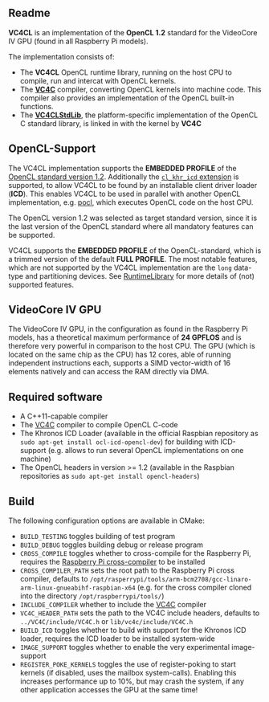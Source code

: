 ## Readme

**VC4CL** is an implementation of the **OpenCL 1.2** standard for the VideoCore IV GPU (found in all Raspberry Pi models).

The implementation consists of:

* The **VC4CL** OpenCL runtime library, running on the host CPU to compile, run and intercat with OpenCL kernels.
* The **[VC4C](https://github.com/doe300/VC4C)** compiler, converting OpenCL kernels into machine code. This compiler also provides an implementation of the OpenCL built-in functions.
* The **[VC4CLStdLib](https://github.com/doe300/VC4CLStdLib)**, the platform-specific implementation of the OpenCL C standard library, is linked in with the kernel by **VC4C**

## OpenCL-Support
The VC4CL implementation supports the **EMBEDDED PROFILE** of the [OpenCL standard version 1.2](https://Fwww.khronos.org/registry/OpenCL/specs/opencl-1.2.pdf).
Additionally the [`cl_khr_icd` extension](https://Fwww.khronos.org/registry/OpenCL/specs/opencl-1.2.pdf) is supported, to allow VC4CL to be found by an installable client driver loader (**ICD**). This enables VC4CL to be used in parallel with another OpenCL implementation, e.g. [pocl](https://github.com/pocl/pocl), which executes OpenCL code on the host CPU.

The OpenCL version 1.2 was selected as target standard version, since it is the last version of the OpenCL standard where all mandatory features can be supported.

VC4CL supports the **EMBEDDED PROFILE** of the OpenCL-standard, which is a trimmed version of the default **FULL PROFILE**. The most notable features, which are not supported by the VC4CL implementation are the `long` data-type and partitioning devices. See [RuntimeLibrary](doc/RuntimeLibrary.md) for more details of (not) supported features.

## VideoCore IV GPU
The VideoCore IV GPU, in the configuration as found in the Raspberry Pi models, has a theoretical maximum performance of **24 GPFLOS** and is therefore very powerful in comparison to the host CPU.
The GPU (which is located on the same chip as the CPU) has 12 cores, able of running independent instructions each, supports a SIMD vector-width of 16 elements natively and can access the RAM directly via DMA.

## Required software

- A C++11-capable compiler
- The [VC4C](https://github.com/doe300/VC4C) compiler to compile OpenCL C-code
- The Khronos ICD Loader (available in the official Raspbian repository as `sudo apt-get install ocl-icd-opencl-dev`) for building with ICD-support (e.g. allows to run several OpenCL implementations on one machine)
- The OpenCL headers in version >= 1.2 (available in the Raspbian repositories as `sudo apt-get install opencl-headers`)
 

## Build

The following configuration options are available in CMake:

- `BUILD_TESTING` toggles building of test program
- `BUILD_DEBUG` toggles building debug or release program
- `CROSS_COMPILE` toggles whether to cross-compile for the Raspberry Pi, requires the [Raspberry Pi cross-compiler](https://github.com/raspberrypi/tools) to be installed
- `CROSS_COMPILER_PATH` sets the root path to the Raspberry Pi cross compiler, defaults to `/opt/rasperrypi/tools/arm-bcm2708/gcc-linaro-arm-linux-gnueabihf-raspbian-x64` (e.g. for the cross compiler cloned into the directory `/opt/raspberrypi/tools/`)
- `INCLUDE_COMPILER` whether to include the [VC4C](https://github.com/doe300/VC4C) compiler
- `VC4C_HEADER_PATH` sets the path to the VC4C include headers, defaults to `../VC4C/include/VC4C.h` or `lib/vc4c/include/VC4C.h`
- `BUILD_ICD` toggles whether to build with support for the Khronos ICD loader, requires the ICD loader to be installed system-wide
- `IMAGE_SUPPORT` toggles whether to enable the very experimental image-support
- `REGISTER_POKE_KERNELS` toggles the use of register-poking to start kernels (if disabled, uses the mailbox system-calls). Enabling this increases performance up to 10%, but may crash the system, if any other application accesses the GPU at the same time!